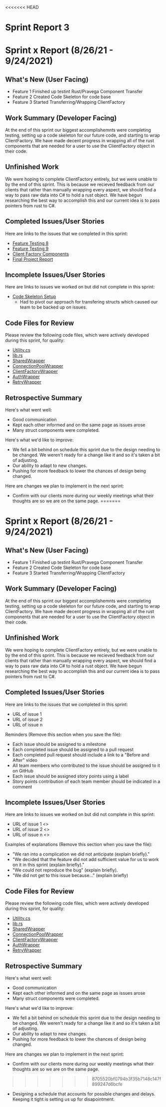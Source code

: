 <<<<<<< HEAD
# Sprint Report 3

# Sprint x Report (8/26/21 - 9/24/2021)

## What's New (User Facing)
 * Feature 1 Finished up testint Rust/Pravega Component Transfer
 * Feature 2 Created Code Skeleton for code base
 * Feature 3 Started Transferring/Wrapping ClientFactory

## Work Summary (Developer Facing)
At the end of this sprint our biggest accomplishemnts were completing testing, setting up a code skeleton for our future code, and starting to wrap ClientFactory. We have made decent progress in wrapping all of the rust components that are needed for a user to use the ClientFactory object in their code.

## Unfinished Work
We were hoping to complete ClientFactory entirely, but we were unable to by the end of this sprint. This is because we recieved feedback from our clients that rather than manually wrapping every aspect, we should find a way to pass raw data into C# to hold a rust object. We have begun researching the best way to accomplish this and our current idea is to pass pointers from rust to C#.

## Completed Issues/User Stories
Here are links to the issues that we completed in this sprint:

 * [Feature Testing 8](https://github.com/WSUCptSCapstone-Fall2022Spring2023/dell-pravegaapi/issues/33)
 * [Feature Testing 9](https://github.com/WSUCptSCapstone-Fall2022Spring2023/dell-pravegaapi/issues/34)
 * [Client Factory Components](https://github.com/WSUCptSCapstone-Fall2022Spring2023/dell-pravegaapi/issues/42)
 * [Final Project Report](https://github.com/WSUCptSCapstone-Fall2022Spring2023/dell-pravegaapi/issues/43)
 
 ## Incomplete Issues/User Stories
 Here are links to issues we worked on but did not complete in this sprint:
 * [Code Skeleton Setup](https://github.com/WSUCptSCapstone-Fall2022Spring2023/dell-pravegaapi/issues/41)
   * Had to pivot our approach for transfering structs which caused our team to be backed up on issues.

## Code Files for Review
Please review the following code files, which were actively developed during this sprint, for quality:
 * [Utility.cs](https://github.com/dell-pravegaapi/Project_Code_Base/CSharpWrapper/UtilityWrappers/Utility.cs)
 * [lib.rs](https://github.com/dell-pravegaapi/Project_Code_Base/CSharpWrapper/UtilityWrappers/lib.rs)
 * [SharedWrapper](https://github.com/dell-pravegaapi/Project_Code_Base/CSharpWrapper/SharedWrapper)
 * [ConnectionPoolWrapper](https://github.com/dell-pravegaapi/Project_Code_Base/CSharpWrapper/ConnectionPoolWrapper)
 * [ClientFactoryWrapper](https://github.com/dell-pravegaapi/Project_Code_Base/CSharpWrapper/ClientFactoryWrapper)
 * [AuthWrapper](https://github.com/dell-pravegaapi/Project_Code_Base/CSharpWrapper/AuthWrapper)
 * [RetryWrapper](https://github.com/dell-pravegaapi/Project_Code_Base/CSharpWrapper/RetryWrapper)

## Retrospective Summary
Here's what went well:
  * Good communication
  * Kept each other informed and on the same page as issues arose
  * Many struct components were completed.
 
Here's what we'd like to improve:
   * We fell a bit behind on schedule this sprint due to the design needing to be changed. We weren't ready for a change like it and so it's taken a bit of adjusting.
   * Our ability to adapt to new changes.
   * Pushing for more feedback to lower the chances of design being changed.
  
Here are changes we plan to implement in the next sprint:
   * Confirm with our clients more during our weekly meetings what their thoughts are so we are on the same page.
=======
# Sprint x Report (8/26/21 - 9/24/2021)

## What's New (User Facing)
 * Feature 1 Finished up testint Rust/Pravega Component Transfer
 * Feature 2 Created Code Skeleton for code base
 * Feature 3 Started Transferring/Wrapping ClientFactory

## Work Summary (Developer Facing)
At the end of this sprint our biggest accomplishemnts were completing testing, setting up a code skeleton for our future code, and starting to wrap ClientFactory. We have made decent progress in wrapping all of the rust components that are needed for a user to use the ClientFactory object in their code.

## Unfinished Work
We were hoping to complete ClientFactory entirely, but we were unable to by the end of this sprint. This is because we recieved feedback from our clients that rather than manually wrapping every aspect, we should find a way to pass raw data into C# to hold a rust object. We have begun researching the best way to accomplish this and our current idea is to pass pointers from rust to C#.

## Completed Issues/User Stories
Here are links to the issues that we completed in this sprint:

 * URL of issue 1
 * URL of issue 2
 * URL of issue n

 Reminders (Remove this section when you save the file):
  * Each issue should be assigned to a milestone
  * Each completed issue should be assigned to a pull request
  * Each completed pull request should include a link to a "Before and After" video
  * All team members who contributed to the issue should be assigned to it on GitHub
  * Each issue should be assigned story points using a label
  * Story points contribution of each team member should be indicated in a comment
 
 ## Incomplete Issues/User Stories
 Here are links to issues we worked on but did not complete in this sprint:
 
 * URL of issue 1 <<One sentence explanation of why issue was not completed>>
 * URL of issue 2 <<One sentence explanation of why issue was not completed>>
 * URL of issue n <<One sentence explanation of why issue was not completed>>
 
 Examples of explanations (Remove this section when you save the file):
  * "We ran into a complication we did not anticipate (explain briefly)." 
  * "We decided that the feature did not add sufficient value for us to work on it in this sprint (explain briefly)."
  * "We could not reproduce the bug" (explain briefly).
  * "We did not get to this issue because..." (explain briefly)

## Code Files for Review
Please review the following code files, which were actively developed during this sprint, for quality:
 * [Utility.cs](https://github.com/dell-pravegaapi/Project_Code_Base/CSharpWrapper/UtilityWrappers/Utility.cs)
 * [lib.rs](https://github.com/dell-pravegaapi/Project_Code_Base/CSharpWrapper/UtilityWrappers/lib.rs)
 * [SharedWrapper](https://github.com/dell-pravegaapi/Project_Code_Base/CSharpWrapper/SharedWrapper)
 * [ConnectionPoolWrapper](https://github.com/dell-pravegaapi/Project_Code_Base/CSharpWrapper/ConnectionPoolWrapper)
 * [ClientFactoryWrapper](https://github.com/dell-pravegaapi/Project_Code_Base/CSharpWrapper/ClientFactoryWrapper)
 * [AuthWrapper](https://github.com/dell-pravegaapi/Project_Code_Base/CSharpWrapper/AuthWrapper)
 * [RetryWrapper](https://github.com/dell-pravegaapi/Project_Code_Base/CSharpWrapper/RetryWrapper)

## Retrospective Summary
Here's what went well:
  * Good communication
  * Kept each other informed and on the same page as issues arose
  * Many struct components were completed.
 
Here's what we'd like to improve:
   * We fell a bit behind on schedule this sprint due to the design needing to be changed. We weren't ready for a change like it and so it's taken a bit of adjusting.
   * Our ability to adapt to new changes.
   * Pushing for more feedback to lower the chances of design being changed.
  
Here are changes we plan to implement in the next sprint:
   * Confirm with our clients more during our weekly meetings what their thoughts are so we are on the same page.
>>>>>>> 8705520bf0794b3f35b7148c147f899247d6bcfe
   * Designing a schedule that accounts for possible changes and delays. Keeping it tight is setting us up for disapointment.